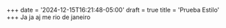 +++
date = '2024-12-15T16:21:48-05:00'
draft = true
title = 'Prueba Estilo'
+++
Ja ja aj me rio de janeiro
